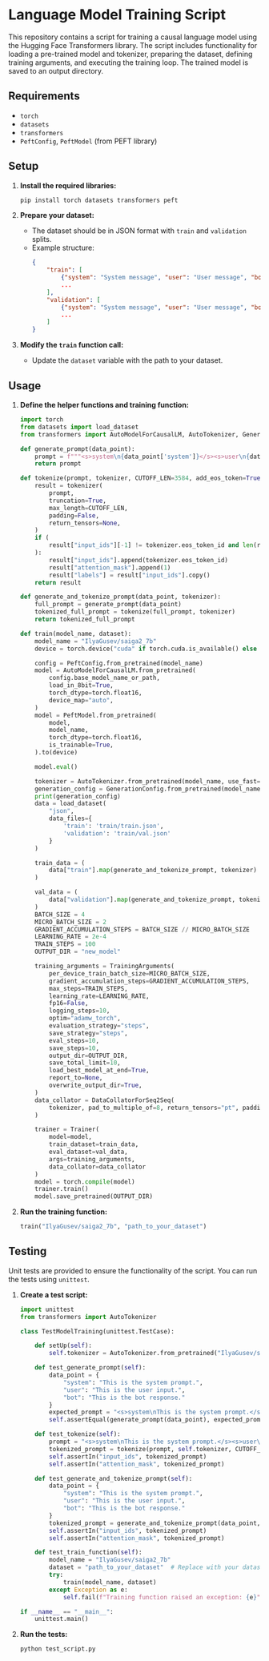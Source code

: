 # Language Model Training Script

This repository contains a script for training a causal language model using the Hugging Face Transformers library. The script includes functionality for loading a pre-trained model and tokenizer, preparing the dataset, defining training arguments, and executing the training loop. The trained model is saved to an output directory.

## Requirements

- `torch`
- `datasets`
- `transformers`
- `PeftConfig`, `PeftModel` (from PEFT library)

## Setup

1. **Install the required libraries:**
    ```bash
    pip install torch datasets transformers peft
    ```

2. **Prepare your dataset:**
    - The dataset should be in JSON format with `train` and `validation` splits.
    - Example structure:
      ```json
      {
          "train": [
              {"system": "System message", "user": "User message", "bot": "Bot response"},
              ...
          ],
          "validation": [
              {"system": "System message", "user": "User message", "bot": "Bot response"},
              ...
          ]
      }
      ```

3. **Modify the `train` function call:**
    - Update the `dataset` variable with the path to your dataset.

## Usage

1. **Define the helper functions and training function:**

    ```python
    import torch
    from datasets import load_dataset
    from transformers import AutoModelForCausalLM, AutoTokenizer, GenerationConfig, TrainingArguments, DataCollatorForSeq2Seq, Trainer

    def generate_prompt(data_point):
        prompt = f"""<s>system\n{data_point['system']}</s><s>user\n{data_point['user']}</s><s>bot\n{data_point['bot']}</s>"""
        return prompt

    def tokenize(prompt, tokenizer, CUTOFF_LEN=3584, add_eos_token=True):
        result = tokenizer(
            prompt,
            truncation=True,
            max_length=CUTOFF_LEN,
            padding=False,
            return_tensors=None,
        )
        if (
            result["input_ids"][-1] != tokenizer.eos_token_id and len(result["input_ids"]) < CUTOFF_LEN and add_eos_token
        ):
            result["input_ids"].append(tokenizer.eos_token_id)
            result["attention_mask"].append(1)
            result["labels"] = result["input_ids"].copy()
        return result

    def generate_and_tokenize_prompt(data_point, tokenizer):
        full_prompt = generate_prompt(data_point)
        tokenized_full_prompt = tokenize(full_prompt, tokenizer)
        return tokenized_full_prompt

    def train(model_name, dataset):
        model_name = "IlyaGusev/saiga2_7b"
        device = torch.device("cuda" if torch.cuda.is_available() else "cpu")

        config = PeftConfig.from_pretrained(model_name)
        model = AutoModelForCausalLM.from_pretrained(
            config.base_model_name_or_path,
            load_in_8bit=True,
            torch_dtype=torch.float16,
            device_map="auto",
        )
        model = PeftModel.from_pretrained(
            model,
            model_name,
            torch_dtype=torch.float16,
            is_trainable=True,
        ).to(device)

        model.eval()

        tokenizer = AutoTokenizer.from_pretrained(model_name, use_fast=False)
        generation_config = GenerationConfig.from_pretrained(model_name)
        print(generation_config)
        data = load_dataset(
            "json",
            data_files={
                'train': 'train/train.json',
                'validation': 'train/val.json'
            }
        )

        train_data = (
            data["train"].map(generate_and_tokenize_prompt, tokenizer)
        )

        val_data = (
            data["validation"].map(generate_and_tokenize_prompt, tokenizer)
        )
        BATCH_SIZE = 4
        MICRO_BATCH_SIZE = 2
        GRADIENT_ACCUMULATION_STEPS = BATCH_SIZE // MICRO_BATCH_SIZE
        LEARNING_RATE = 2e-4
        TRAIN_STEPS = 100
        OUTPUT_DIR = "new_model"

        training_arguments = TrainingArguments(
            per_device_train_batch_size=MICRO_BATCH_SIZE,
            gradient_accumulation_steps=GRADIENT_ACCUMULATION_STEPS,
            max_steps=TRAIN_STEPS,
            learning_rate=LEARNING_RATE,
            fp16=False,
            logging_steps=10,
            optim="adamw_torch",
            evaluation_strategy="steps",
            save_strategy="steps",
            eval_steps=10,
            save_steps=10,
            output_dir=OUTPUT_DIR,
            save_total_limit=10,
            load_best_model_at_end=True,
            report_to=None,
            overwrite_output_dir=True,
        )
        data_collator = DataCollatorForSeq2Seq(
            tokenizer, pad_to_multiple_of=8, return_tensors="pt", padding=True
        )

        trainer = Trainer(
            model=model,
            train_dataset=train_data,
            eval_dataset=val_data,
            args=training_arguments,
            data_collator=data_collator
        )
        model = torch.compile(model)
        trainer.train()
        model.save_pretrained(OUTPUT_DIR)
    ```

2. **Run the training function:**
    ```python
    train("IlyaGusev/saiga2_7b", "path_to_your_dataset")
    ```

## Testing

Unit tests are provided to ensure the functionality of the script. You can run the tests using `unittest`.

1. **Create a test script:**
    ```python
    import unittest
    from transformers import AutoTokenizer

    class TestModelTraining(unittest.TestCase):

        def setUp(self):
            self.tokenizer = AutoTokenizer.from_pretrained("IlyaGusev/saiga2_7b")

        def test_generate_prompt(self):
            data_point = {
                "system": "This is the system prompt.",
                "user": "This is the user input.",
                "bot": "This is the bot response."
            }
            expected_prompt = "<s>system\nThis is the system prompt.</s><s>user\nThis is the user input.</s><s>bot\nThis is the bot response.</s>"
            self.assertEqual(generate_prompt(data_point), expected_prompt)

        def test_tokenize(self):
            prompt = "<s>system\nThis is the system prompt.</s><s>user\nThis is the user input.</s><s>bot\nThis is the bot response.</s>"
            tokenized_prompt = tokenize(prompt, self.tokenizer, CUTOFF_LEN=10, add_eos_token=False)
            self.assertIn("input_ids", tokenized_prompt)
            self.assertIn("attention_mask", tokenized_prompt)

        def test_generate_and_tokenize_prompt(self):
            data_point = {
                "system": "This is the system prompt.",
                "user": "This is the user input.",
                "bot": "This is the bot response."
            }
            tokenized_prompt = generate_and_tokenize_prompt(data_point, self.tokenizer)
            self.assertIn("input_ids", tokenized_prompt)
            self.assertIn("attention_mask", tokenized_prompt)

        def test_train_function(self):
            model_name = "IlyaGusev/saiga2_7b"
            dataset = "path_to_your_dataset"  # Replace with your dataset path
            try:
                train(model_name, dataset)
            except Exception as e:
                self.fail(f"Training function raised an exception: {e}")

    if __name__ == "__main__":
        unittest.main()
    ```

2. **Run the tests:**
    ```bash
    python test_script.py
    ```
